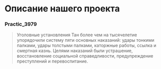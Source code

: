 # Описание нашего проекта

### Practic_3979

> Уголовные установления Тан более чем на тысячелетие упорядочили систему пяти основных наказаний: удары тонкими палками, удары толстыми палками, каторжные работы, ссылка и смертная казнь. Целями наказаний были устрашение, восстановление социальной справедливости, предупреждение преступлений и перевоспитание.